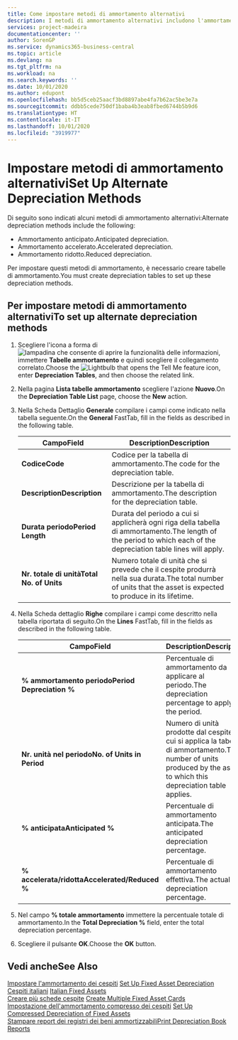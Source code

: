 ```yaml
---
title: Come impostare metodi di ammortamento alternativi
description: I metodi di ammortamento alternativi includono l'ammortamento anticipato, accelerato e ridotto.
services: project-madeira
documentationcenter: ''
author: SorenGP
ms.service: dynamics365-business-central
ms.topic: article
ms.devlang: na
ms.tgt_pltfrm: na
ms.workload: na
ms.search.keywords: ''
ms.date: 10/01/2020
ms.author: edupont
ms.openlocfilehash: bb5d5ceb25aacf3bd8897abe4fa7b62ac5be3e7a
ms.sourcegitcommit: ddbb5cede750df1baba4b3eab8fbed6744b5b9d6
ms.translationtype: HT
ms.contentlocale: it-IT
ms.lasthandoff: 10/01/2020
ms.locfileid: "3919977"
---
```

# <a name="set-up-alternate-depreciation-methods"></a><span data-ttu-id="61e23-103">Impostare metodi di ammortamento alternativi</span><span class="sxs-lookup"><span data-stu-id="61e23-103">Set Up Alternate Depreciation Methods</span></span>
<span data-ttu-id="61e23-104">Di seguito sono indicati alcuni metodi di ammortamento alternativi:</span><span class="sxs-lookup"><span data-stu-id="61e23-104">Alternate depreciation methods include the following:</span></span>  

- <span data-ttu-id="61e23-105">Ammortamento anticipato.</span><span class="sxs-lookup"><span data-stu-id="61e23-105">Anticipated depreciation.</span></span>  
- <span data-ttu-id="61e23-106">Ammortamento accelerato.</span><span class="sxs-lookup"><span data-stu-id="61e23-106">Accelerated depreciation.</span></span>  
- <span data-ttu-id="61e23-107">Ammortamento ridotto.</span><span class="sxs-lookup"><span data-stu-id="61e23-107">Reduced depreciation.</span></span>  

<span data-ttu-id="61e23-108">Per impostare questi metodi di ammortamento, è necessario creare tabelle di ammortamento.</span><span class="sxs-lookup"><span data-stu-id="61e23-108">You must create depreciation tables to set up these depreciation methods.</span></span>  

## <a name="to-set-up-alternate-depreciation-methods"></a><span data-ttu-id="61e23-109">Per impostare metodi di ammortamento alternativi</span><span class="sxs-lookup"><span data-stu-id="61e23-109">To set up alternate depreciation methods</span></span>  

1.  <span data-ttu-id="61e23-110">Scegliere l'icona a forma di ![lampadina che consente di aprire la funzionalità delle informazioni](../../media/ui-search/search_small.png "Informazioni sull'operazione che si desidera eseguire"), immettere **Tabelle ammortamento** e quindi scegliere il collegamento correlato.</span><span class="sxs-lookup"><span data-stu-id="61e23-110">Choose the ![Lightbulb that opens the Tell Me feature](../../media/ui-search/search_small.png "Tell me what you want to do") icon, enter **Depreciation Tables**, and then choose the related link.</span></span>  
2.  <span data-ttu-id="61e23-111">Nella pagina **Lista tabelle ammortamento** scegliere l'azione **Nuovo**.</span><span class="sxs-lookup"><span data-stu-id="61e23-111">On the **Depreciation Table List** page, choose the **New** action.</span></span>  
3.  <span data-ttu-id="61e23-112">Nella Scheda Dettaglio **Generale** compilare i campi come indicato nella tabella seguente.</span><span class="sxs-lookup"><span data-stu-id="61e23-112">On the **General** FastTab, fill in the fields as described in the following table.</span></span>  

    |<span data-ttu-id="61e23-113">Campo</span><span class="sxs-lookup"><span data-stu-id="61e23-113">Field</span></span>|<span data-ttu-id="61e23-114">Description</span><span class="sxs-lookup"><span data-stu-id="61e23-114">Description</span></span>|  
    |---------------------------------|---------------------------------------|  
    |<span data-ttu-id="61e23-115">**Codice**</span><span class="sxs-lookup"><span data-stu-id="61e23-115">**Code**</span></span>|<span data-ttu-id="61e23-116">Codice per la tabella di ammortamento.</span><span class="sxs-lookup"><span data-stu-id="61e23-116">The code for the depreciation table.</span></span>|  
    |<span data-ttu-id="61e23-117">**Description**</span><span class="sxs-lookup"><span data-stu-id="61e23-117">**Description**</span></span>|<span data-ttu-id="61e23-118">Descrizione per la tabella di ammortamento.</span><span class="sxs-lookup"><span data-stu-id="61e23-118">The description for the depreciation table.</span></span>|  
    |<span data-ttu-id="61e23-119">**Durata periodo**</span><span class="sxs-lookup"><span data-stu-id="61e23-119">**Period Length**</span></span>|<span data-ttu-id="61e23-120">Durata del periodo a cui si applicherà ogni riga della tabella di ammortamento.</span><span class="sxs-lookup"><span data-stu-id="61e23-120">The length of the period to which each of the depreciation table lines will apply.</span></span>|  
    |<span data-ttu-id="61e23-121">**Nr. totale di unità**</span><span class="sxs-lookup"><span data-stu-id="61e23-121">**Total No. of Units**</span></span>|<span data-ttu-id="61e23-122">Numero totale di unità che si prevede che il cespite produrrà nella sua durata.</span><span class="sxs-lookup"><span data-stu-id="61e23-122">The total number of units that the asset is expected to produce in its lifetime.</span></span>|  

4.  <span data-ttu-id="61e23-123">Nella Scheda dettaglio **Righe** compilare i campi come descritto nella tabella riportata di seguito.</span><span class="sxs-lookup"><span data-stu-id="61e23-123">On the **Lines** FastTab, fill in the fields as described in the following table.</span></span>  

    |<span data-ttu-id="61e23-124">Campo</span><span class="sxs-lookup"><span data-stu-id="61e23-124">Field</span></span>|<span data-ttu-id="61e23-125">Description</span><span class="sxs-lookup"><span data-stu-id="61e23-125">Description</span></span>|  
    |---------------------------------|---------------------------------------|  
    |<span data-ttu-id="61e23-126">**% ammortamento periodo**</span><span class="sxs-lookup"><span data-stu-id="61e23-126">**Period Depreciation %**</span></span>|<span data-ttu-id="61e23-127">Percentuale di ammortamento da applicare al periodo.</span><span class="sxs-lookup"><span data-stu-id="61e23-127">The depreciation percentage to apply to the period.</span></span>|  
    |<span data-ttu-id="61e23-128">**Nr. unità nel periodo**</span><span class="sxs-lookup"><span data-stu-id="61e23-128">**No. of Units in Period**</span></span>|<span data-ttu-id="61e23-129">Numero di unità prodotte dal cespite a cui si applica la tabella di ammortamento.</span><span class="sxs-lookup"><span data-stu-id="61e23-129">The number of units produced by the asset to which this depreciation table applies.</span></span>|  
    |<span data-ttu-id="61e23-130">**% anticipata**</span><span class="sxs-lookup"><span data-stu-id="61e23-130">**Anticipated %**</span></span>|<span data-ttu-id="61e23-131">Percentuale di ammortamento anticipata.</span><span class="sxs-lookup"><span data-stu-id="61e23-131">The anticipated depreciation percentage.</span></span>|  
    |<span data-ttu-id="61e23-132">**% accelerata/ridotta**</span><span class="sxs-lookup"><span data-stu-id="61e23-132">**Accelerated/Reduced %**</span></span>|<span data-ttu-id="61e23-133">Percentuale di ammortamento effettiva.</span><span class="sxs-lookup"><span data-stu-id="61e23-133">The actual depreciation percentage.</span></span>|  

5.  <span data-ttu-id="61e23-134">Nel campo **% totale ammortamento** immettere la percentuale totale di ammortamento.</span><span class="sxs-lookup"><span data-stu-id="61e23-134">In the **Total Depreciation %** field, enter the total depreciation percentage.</span></span>  
6.  <span data-ttu-id="61e23-135">Scegliere il pulsante **OK**.</span><span class="sxs-lookup"><span data-stu-id="61e23-135">Choose the **OK** button.</span></span>  

## <a name="see-also"></a><span data-ttu-id="61e23-136">Vedi anche</span><span class="sxs-lookup"><span data-stu-id="61e23-136">See Also</span></span>  
 <span data-ttu-id="61e23-137">[Impostare l'ammortamento dei cespiti](../../fa-how-setup-depreciation.md) </span><span class="sxs-lookup"><span data-stu-id="61e23-137">[Set Up Fixed Asset Depreciation](../../fa-how-setup-depreciation.md) </span></span>  
 <span data-ttu-id="61e23-138">[Cespiti italiani](italian-fixed-assets.md) </span><span class="sxs-lookup"><span data-stu-id="61e23-138">[Italian Fixed Assets](italian-fixed-assets.md) </span></span>  
 <span data-ttu-id="61e23-139">[Creare più schede cespite](how-to-create-multiple-fixed-asset-cards.md) </span><span class="sxs-lookup"><span data-stu-id="61e23-139">[Create Multiple Fixed Asset Cards](how-to-create-multiple-fixed-asset-cards.md) </span></span>  
 <span data-ttu-id="61e23-140">[Impostazione dell'ammortamento compresso dei cespiti](how-to-set-up-compressed-depreciation-of-fixed-assets.md) </span><span class="sxs-lookup"><span data-stu-id="61e23-140">[Set Up Compressed Depreciation of Fixed Assets](how-to-set-up-compressed-depreciation-of-fixed-assets.md) </span></span>  
 [<span data-ttu-id="61e23-141">Stampare report dei registri dei beni ammortizzabili</span><span class="sxs-lookup"><span data-stu-id="61e23-141">Print Depreciation Book Reports</span></span>](how-to-print-depreciation-book-reports.md)
